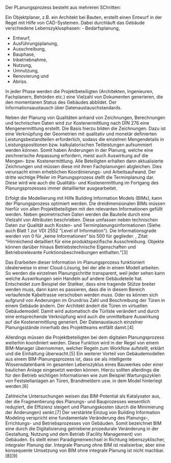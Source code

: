Der PLanungsprozess besteht aus mehreren SChritten:

Ein Objektplaner, z.B. ein Architekt bei Bauten, erstellt einen Entwurf in der Regel mit Hilfe von CAD-Systemen. Dabei durchläuft das Gebäude verschiedene Lebenszyklusphasen: - Bedarfsplanung, 
- Entwurf, 
- Ausführungsplanung, 
- Ausschreibung, 
- Bauphase, 
- Inbetriebnahme, 
- Nutzung, 
- Umnutzung, 
- Renovierung und 
- Abriss. 

In jeder Phase werden die Projektbeteiligten (Architekten, Ingenieuren, Fachplanern, Behörden etc.) eine Vielzahl von Dokumenten generieren, die den momentanen Status des Gebäudes abbildet. Der Informationsaustausch über Datenaustauschstandards.

Neben der Planung von Qualitäten anhand von Zeichnungen, Berechnungen und technischen Daten wird zur Kostenermittlung nach DIN 276 eine Mengenermittlung erstellt. Die Basis hierzu bilden die Zeichnungen. Dazu ist eine Verknüpfung der Geometrien mit qualitativ und monetär definierten Leistungsbestandteilen erforderlich, sodass die einzelnen Mengendetails in Leistungspositionen bzw. kalkulatorischen Teilleistungen aufsummiert werden können. Somit haben Änderungen in der Planung, welche eine zeichnerische Anpassung erfordern, meist auch Auswirkung auf die Mengen- bzw. Kostenermittlung. Alle Beteiligten erhalten dann aktualisierte Zeichnungen und müssen diese mit ihren Fachplanungen abgleichen. Dies verursacht einen erheblichen Koordinierungs- und Arbeitsaufwand. Der dritte wichtige Pfeiler im Planungsprozess stellt die Terminplanung dar. Diese wird wie auch die Qualitäts- und Kostenermittlung im Fortgang des Planungsprozesses immer detaillierter ausgearbeitet.

Erfolgt die Modellierung mit Hilfe Building Information Models (BIMs), kann der Planungsprozess optimiert werden. Die dreidimensionalen BIMs müssen hierfür von allen Projektbeteiligten mit den relevanten Informationen gefüllt werden. Neben geometrischen Daten werden die Bauteile durch eine Vielzahl von Attributen beschrieben. Diese umfassen neben technischen Daten zur Qualität auch Kosten- und Terminplanungsinformationen (Siehe auch Blatt 1 zur VDI 2552 "Level of Information"). Die Informationsgrade werden von 0 für „keine Informationen“ bis 500 für geglieder. , Zitat: "Hinreichend detailliert für eine produktspezifische Ausschreibung. Objekte können darüber hinaus Betriebstechnische Eigenschaften und Betriebsrelevante Funktionsbeschreibungen enthalten."[3]

Das Erarbeiten dieser Information im Planungsprozess funktioniert idealerweise in einer Cloud-Lösung, bei der alle in einem Modell arbeiten. So werden die einzelnen Planungschritte transparent, weil jeder sehen kann welche Auswirkungen sein Handeln auf andere Gebäudeteile hat. Entscheidet zum Beispiel der Statiker, dass eine tragende Stütze breiter werden muss, dann kann es passieren, dass die in diesem Bereich verlaufende Kabeltrasse verschoben werden muss. Oder es können sich aufgrund von Änderungen im Grundriss Zahl und Beschreibung der Türen in einem Gebäude ändern. Der Architekt ändert die Türen im virtuellen Gebäudemodell. Damit wird automatisch die Türliste verändert und durch eine entsprechende Verknüpfung wird auch die unmittelbare Auswirkung auf die Kostenermittlung generiert. Der Datenaustausch einzelner Planungsstände innerhalb des Projektteams entfällt damit.[4]

Allerdings müssen die Projektbeteiligten bei dem digitalen Planungsprozess weiterhin koordiniert werden. Diese Funktion wird in der Regel von einem BIM-Manager übernommen, welcher Regeln zum Workflow aufstellt, erklärt und die Einhaltung überwacht.[5] Ein weiterer Vorteil von Gebäudemodellen aus einem BIM-Planungsprozess ist, dass sie als intelligente Wissensdatenbank im gesamten Lebenszyklus eines Bauwerkes oder einer baulichen Anlage eingesetzt werden können. Hierzu sollten allerdings die für den Betrieb wichtigen Informationen wie zum Beispiel Wartungszyklen von Feststellanlagen an Türen, Brandmeldern usw. in dem Model hinterlegt werden.[6]

Zahlreiche Untersuchungen weisen das BIM-Potential als Katalysator aus, der die Fragmentierung des Planungs- und Bauprozesses wesentlich reduziert, die Effizienz steigert und Planungskosten (durch die Minimierung der Änderungen) senkt.[7] Der verstärkte Einzug von Building Information Modeling verspricht eine fundamentale Veränderung des Planungs-, Errichtungs- und Betriebsprozesses von Gebäuden. Somit bezeichnet BIM eine durch die Digitalisierung getriebene prozedurale Veränderung in der Gestaltung, Nutzung und dem Betrieb (Facility Management) von Gebäuden. Es stellt einen Paradigmenwechsel in Richtung lebenszyklischer, integraler Planung dar. Integrale Planung ohne BIM ist realisierbar, aber eine konsequente Umsetzung von BIM ohne integrale Planung ist nicht machbar.[8][9]